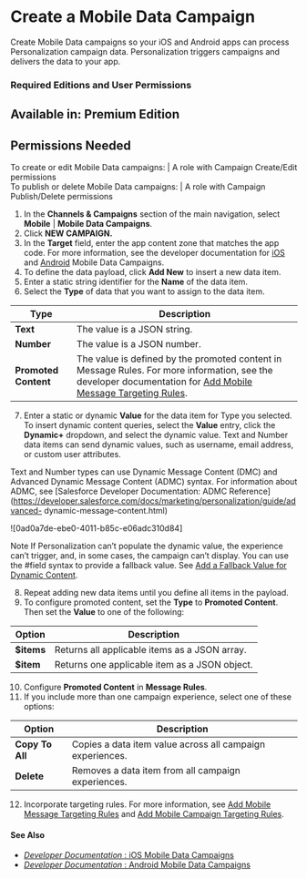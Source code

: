 

# Create a Mobile Data Campaign

Create Mobile Data campaigns so your iOS and Android apps can process
Personalization campaign data. Personalization triggers campaigns and delivers
the data to your app.

### Required Editions and User Permissions

Available in: Premium Edition  
---  
  
  

Permissions Needed  
---  
To create or edit Mobile Data campaigns: | A role with Campaign Create/Edit permissions  
To publish or delete Mobile Data campaigns: | A role with Campaign Publish/Delete permissions  
  
  1. In the **Channels & Campaigns** section of the main navigation, select **Mobile** | **Mobile Data Campaigns**.
  2. Click **NEW CAMPAIGN.**
  3. In the **Target** field, enter the app content zone that matches the app code. For more information, see the developer documentation for [iOS](https://developer.salesforce.com/docs/marketing/personalization/references/personalization-ios-sdk/mobile-data-campaigns.html) and [Android](https://developer.salesforce.com/docs/marketing/personalization/references/personalization-android-sdk/v1.3.0/mobile-data-campaigns.html) Mobile Data Campaigns.
  4. To define the data payload, click **Add New** to insert a new data item.
  5. Enter a static string identifier for the **Name** of the data item.
  6. Select the **Type** of data that you want to assign to the data item.

Type | Description  
---|---  
**Text** | The value is a JSON string.  
**Number** | The value is a JSON number.  
**Promoted Content** | The value is defined by the promoted content in Message Rules. For more information, see the developer documentation for [Add Mobile Message Targeting Rules](https://help.salesforce.com/s/articleView?id=sf.mc_pers_mobile_campaign_message_targeting_rules.htm&language=en_US&type=5 "After you create a Mobile In-App Message or Mobile Data campaign, you can add message rules and promote content in Message Rules. Message rules control when a mobile in-app message shows for a visitor. For example, show the message when a visitor takes a specific action. Or only show the message a certain number of times per visit, during a specific time period, or all of the time. Use Promoted Content to promote a specific item or multiple items either by selecting the item or by using Einstein Recipes algorithms or Einstein Decisions AI.").  
  
  7. Enter a static or dynamic **Value** for the data item for Type you selected. To insert dynamic content queries, select the **Value** entry, click the **Dynamic+** dropdown, and select the dynamic value. Text and Number data items can send dynamic values, such as username, email address, or custom user attributes. 

Text and Number types can use Dynamic Message Content (DMC) and Advanced
Dynamic Message Content (ADMC) syntax. For information about ADMC, see
[Salesforce Developer Documentation: ADMC
Reference](https://developer.salesforce.com/docs/marketing/personalization/guide/advanced-
dynamic-message-content.html)

![0ad0a7de-ebe0-4011-b85c-e06adc310d84]

Note If Personalization can’t populate the dynamic value, the experience can’t
trigger, and, in some cases, the campaign can’t display. You can use the
#field syntax to provide a fallback value. See [Add a Fallback Value for
Dynamic
Content](https://help.salesforce.com/s/articleView?id=sf.mc_pers_mobile_campaign_dynamic_values_add_fallback_value.htm&language=en_US&type=5
"If dynamic content doesn’t appear because there’s no correlating value, you
can add a fallback value that shows instead.").

  8. Repeat adding new data items until you define all items in the payload.
  9. To configure promoted content, set the **Type** to **Promoted Content**. Then set the **Value** to one of the following:

Option | Description  
---|---  
**$items** | Returns all applicable items as a JSON array.  
**$item** | Returns one applicable item as a JSON object.  
  
  10. Configure **Promoted Content** in **Message Rules**.
  11. If you include more than one campaign experience, select one of these options:

Option | Description  
---|---  
**Copy To All** | Copies a data item value across all campaign experiences.  
**Delete** | Removes a data item from all campaign experiences.  
  
  12. Incorporate targeting rules. For more information, see [Add Mobile Message Targeting Rules](https://help.salesforce.com/s/articleView?id=sf.mc_pers_mobile_campaign_message_targeting_rules.htm&language=en_US&type=5 "After you create a Mobile In-App Message or Mobile Data campaign, you can add message rules and promote content in Message Rules. Message rules control when a mobile in-app message shows for a visitor. For example, show the message when a visitor takes a specific action. Or only show the message a certain number of times per visit, during a specific time period, or all of the time. Use Promoted Content to promote a specific item or multiple items either by selecting the item or by using Einstein Recipes algorithms or Einstein Decisions AI.") and [Add Mobile Campaign Targeting Rules](https://help.salesforce.com/s/articleView?id=sf.mc_pers_mobile_campaign_targeting_rules.htm&language=en_US&type=5 "Campaign-wide rules control the visibility of mobile campaigns based on things like segments, visit count and duration, and user actions. Set rules at the campaign level when you want to holistically control how a campaign displays.").

#### See Also

  * [ _Developer Documentation_ : iOS Mobile Data Campaigns](https://developer.salesforce.com/docs/marketing/personalization/references/personalization-ios-sdk/mobile-data-campaigns.html)
  * [ _Developer Documentation_ : Android Mobile Data Campaigns](https://developer.salesforce.com/docs/marketing/personalization/references/personalization-android-sdk/v1.3.0/mobile-data-campaigns.html)

